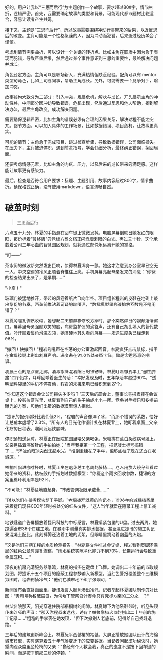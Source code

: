 <ReasoningChainRenderer>
好的，用户让我以“三思而后行”为主题创作一个故事，要求超过800字，情节曲折，逻辑严密。首先，我需要确定故事的类型和背景。可能现代都市题材比较适合，容易让读者产生共鸣。

接下来，主题是“三思而后行”，所以故事需要围绕冲动行事带来的后果，以及反思后的改变。主角可能是一个性格急躁的人，因为冲动而犯错，后来通过经历学会了谨慎。

考虑到情节需要曲折，可以设计一个关键的转折点。比如主角在职场中因为急于表现而犯错，导致严重后果，然后通过某个事件意识到三思的重要性，最终解决问题并成长。

角色设定方面，主角可以是职场新人，充满热情但缺乏经验。配角可以有 mentor 类型的角色，比如上司或同事，帮助主角成长。另外，可能需要一个竞争对手，增加冲突。

故事结构大致分为三部分：引入冲突，发展危机，解决与成长。开头展示主角的冲动性格，中间部分因冲动导致错误，危机出现，然后通过反思和他人帮助，找到解决办法，最后主角改变，成功解决问题。

需要确保逻辑严密，比如主角的错误必须有合理的因果关系，解决过程不能太突兀。细节方面，可以加入具体的工作场景，比如数据错误、项目危机，让故事更真实。

可能的情节：主角急于完成项目，跳过检查步骤，导致数据错误，公司面临损失。在压力下，主角被迫停职，遇到前辈指导，学会仔细分析，最终纠正错误，挽回局面。

还要考虑情感元素，比如主角的内疚、压力，以及后来的成长带来的满足感。这样能让故事更有感染力。

最后，检查是否符合用户要求：标题、主题引用、故事内容超过800字，情节曲折。确保格式正确，没有使用markdown，语言流畅自然。
</ReasoningChainRenderer>

# 破茧时刻

> 三思而后行

六点五十九分，林夏的手指悬在回车键上微微发抖。电脑屏幕倒映出她发红的眼眶，那份标着"最终版"的竞标方案文档正闪烁着刺眼的白光。再过三十秒，这个承载着公司三年心血的智慧园区规划，就将通过邮件永远离开她的掌控。

"叮——"

茶水间的微波炉突然发出巨响，惊得林夏浑身一颤。她这才注意到办公室早已空无一人，中央空调的冷风正顺着脊椎往上爬。手机屏幕亮起母亲发来的消息："你爸的检查结果出来了，是早期......"

"小夏！"

玻璃门被猛地推开，带起的风卷着纸片飞向半空。项目组长程岩的皮鞋在地砖上敲出急促的节奏，西装前襟沾着可疑的咖啡渍，"数据模型里的碳排放系数是不是用错了？"

林夏的瞳孔骤然收缩。她想起三天前熬夜修改方案时，那个突然弹出的视频通话窗口。屏幕里母亲强颜欢笑的脸，病房监护仪的滴答声，还有自己胡乱填入的替代数值。冷汗顺着鬓角滑进衣领，她僵硬地转头看向屏幕——发送进度条已经走到98%。

"撤回！快撤回！"程岩的吼声在空荡的办公室激起回音。林夏疯狂点击鼠标，指甲在金属按键上刮出刺耳声响。进度条在99.8%处突然卡住，像是命运恶意的嘲讽。

凌晨三点的急诊室走廊，消毒水味混着陈旧的铁锈味。林夏盯着缴费单上"恶性肿瘤"四个铅字，耳畔回响着医生的话："幸好发现及时，五年存活率超过90%。"透明塑料袋里的手机不停震动，程岩的未接来电已经积累到27个。

"你知道这个错误会让公司损失多少吗？"三天后的晨会上，董事长将报表摔在会议桌上。投影仪蓝光里，林夏看到自己的影子缩成小小一团。竞争对手捷讯科技提前曝光的方案，和他们出错的数据模型惊人相似。

"捷讯的报价刚好比我们低2%。"程岩的声音像淬了冰，"而那个错误的系数，恰好让总成本虚增了2.3%。"所有人的目光化作钢针扎在林夏背上，她盯着桌面上父亲化疗的日程表，喉间泛起铁腥味。

停职通知送达时，林夏正在医院花园里喂父亲喝粥。米粒撒在蓝白条纹病号服上，父亲用插着滞留针的手拍拍她："当年我接第一个工程，把混凝土标号搞错了......"浑浊的眼球突然泛起水光，"推倒重建花了半年，但那些柱子现在还立在老城区。"

梧桐叶飘进咖啡杯时，林夏正坐在退休总工老周的藤椅上。老人用放大镜仔细看过她带来的资料，枯枝般的手指划过数据模型："你看这个雨水回收参数，捷讯的方案里循环利用率是92%。"

"不可能！"林夏猛地直起身，"市政管网极限承载量......"

"所以他们在排污模块动了手脚。"老周掀开泛黄的笔记本，1998年的城建档案里夹着捷讯现任CEO年轻时被处分的红头文件，"这人当年就爱在隐蔽工程上偷工减料。"

地铁隧道广告屏播放着捷讯科技的中标感言，林夏攥紧包里的U盘。过去两周，她跑遍全市36个在建工地，在暴雨中测量真实排水数据，甚至混进捷讯的施工队记录混凝土配比。此刻裤脚还沾着工地的泥浆，但眼睛里跳动着幽蓝的火焰。

"这是他们三期工程的水质检测报告。"林夏将文件推过会议桌，程岩看到页脚环保局的红色公章时瞳孔骤缩，"雨水系统实际净化能力不到70%，长期运行会导致重金属沉积......"

深夜的机房充满服务器嗡鸣，林夏的指尖在键盘上飞舞。她调出二十年前的市政规划图，将捷讯十五个项目的隐蔽工程参数输入新模型。当红色警报覆盖整个三维模拟图时，程岩倒抽冷气："他们在城市地下织了张毒网。"

新闻发布会直播画面里，捷讯发言人额角渗出冷汗。记者举起林夏团队制作的对比图："贵司号称智慧园区，为何地下管网设计寿命只有竞标方案的三分之一？"

林父出院那天，阳光穿透住院部梧桐树的间隙。林夏蹲下为他系鞋带时，听见头顶传来沙哑的声音："那天你程叔来送花，说有个姑娘像猎犬似的刨出二十年前的施工记录......"粗糙的手掌落在她发顶，"但下次掀别人老底前，记得给自己找好退路。"

三年后的建筑创新峰会上，林夏抚平西装裙的褶皱。大屏正播放她团队设计的海绵城市模型，实时演算着五十年气候变迁下的应变数据。当记者问起成功秘诀时，她望向观众席里坐轮椅的父亲："曾经有个人教会我，真正的速度不是按下回车键的瞬间，而是按下前那三秒的停顿。"